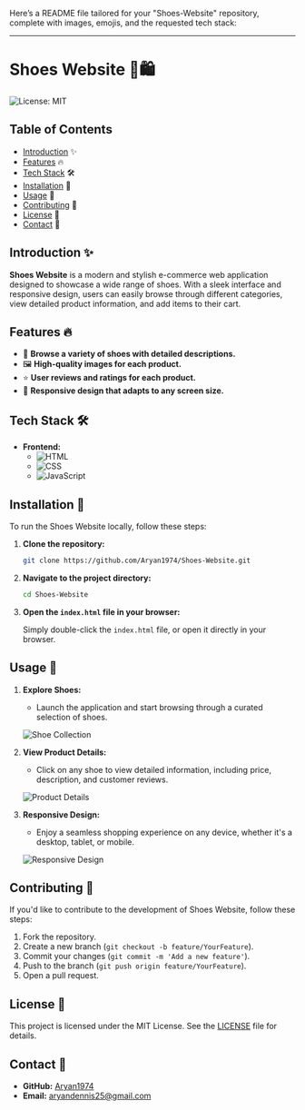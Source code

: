 Here’s a README file tailored for your "Shoes-Website" repository, complete with images, emojis, and the requested tech stack:

---

# Shoes Website 👟🛍️

![License: MIT](https://img.shields.io/badge/License-MIT-blue.svg)

## Table of Contents
- [Introduction](#introduction) ✨
- [Features](#features) 🔥
- [Tech Stack](#tech-stack) 🛠️
- [Installation](#installation) 🚀
- [Usage](#usage) 📖
- [Contributing](#contributing) 🤝
- [License](#license) 📜
- [Contact](#contact) 📧

## Introduction ✨

**Shoes Website** is a modern and stylish e-commerce web application designed to showcase a wide range of shoes. With a sleek interface and responsive design, users can easily browse through different categories, view detailed product information, and add items to their cart.


## Features 🔥

- 🛒 **Browse a variety of shoes with detailed descriptions.**
- 🖼️ **High-quality images for each product.**
- ⭐ **User reviews and ratings for each product.**
- 📱 **Responsive design that adapts to any screen size.**

## Tech Stack 🛠️

- **Frontend:**
  - ![HTML](https://img.shields.io/badge/HTML5-E34F26?style=for-the-badge&logo=html5&logoColor=white) 
  - ![CSS](https://img.shields.io/badge/CSS3-1572B6?style=for-the-badge&logo=css3&logoColor=white) 
  - ![JavaScript](https://img.shields.io/badge/JavaScript-F7DF1E?style=for-the-badge&logo=javascript&logoColor=black)

## Installation 🚀

To run the Shoes Website locally, follow these steps:

1. **Clone the repository:**

    ```bash
    git clone https://github.com/Aryan1974/Shoes-Website.git
    ```

2. **Navigate to the project directory:**

    ```bash
    cd Shoes-Website
    ```

3. **Open the `index.html` file in your browser:**

    Simply double-click the `index.html` file, or open it directly in your browser.

## Usage 📖

1. **Explore Shoes:**
   - Launch the application and start browsing through a curated selection of shoes.

   ![Shoe Collection](https://user-images.githubusercontent.com/your-username/your-repository/shoe-collection.png)

2. **View Product Details:**
   - Click on any shoe to view detailed information, including price, description, and customer reviews.

   ![Product Details](https://user-images.githubusercontent.com/your-username/your-repository/product-details.png)

3. **Responsive Design:**
   - Enjoy a seamless shopping experience on any device, whether it's a desktop, tablet, or mobile.

   ![Responsive Design](https://user-images.githubusercontent.com/your-username/your-repository/responsive-design.png)

## Contributing 🤝

If you'd like to contribute to the development of Shoes Website, follow these steps:

1. Fork the repository.
2. Create a new branch (`git checkout -b feature/YourFeature`).
3. Commit your changes (`git commit -m 'Add a new feature'`).
4. Push to the branch (`git push origin feature/YourFeature`).
5. Open a pull request.

## License 📜

This project is licensed under the MIT License. See the [LICENSE](LICENSE) file for details.

## Contact 📧

- **GitHub:** [Aryan1974](https://github.com/Aryan1974)
- **Email:** aryandennis25@gmail.com
